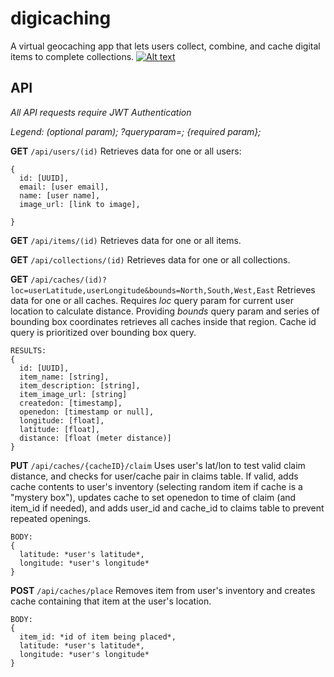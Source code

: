 # digicaching
A virtual geocaching app that lets users collect, combine, and cache digital items to complete collections.
[![Alt text](https://i.imgur.com/eHb0E07.jpg "Video Thumbnail")](https://www.youtube.com/watch?v=PlbsAkes1VU)

## API
_All API requests require JWT Authentication_

_Legend: (optional param); ?queryparam=; {required param};_

**GET**
`/api/users/(id)`
Retrieves data for one or all users:
```
{ 
  id: [UUID],
  email: [user email],
  name: [user name],
  image_url: [link to image],

}
```

**GET**
`/api/items/(id)`
Retrieves data for one or all items.

**GET**
`/api/collections/(id)`
Retrieves data for one or all collections.

**GET**
`/api/caches/(id)?loc=userLatitude,userLongitude&bounds=North,South,West,East`
Retrieves data for one or all caches. Requires _loc_ query param for current user location to calculate distance. Providing _bounds_ query param and series of bounding box coordinates retrieves all caches inside that region. Cache id query is prioritized over bounding box query.
```
RESULTS:
{
  id: [UUID],
  item_name: [string],
  item_description: [string],
  item_image_url: [string]
  createdon: [timestamp],
  openedon: [timestamp or null],
  longitude: [float],
  latitude: [float],
  distance: [float (meter distance)]
}
```

**PUT**
`/api/caches/{cacheID}/claim`
Uses user's lat/lon to test valid claim distance, and checks for user/cache pair in claims table. If valid, adds cache contents to user's inventory (selecting random item if cache is a "mystery box"), updates cache to set openedon to time of claim (and item_id if needed), and adds user_id and cache_id to claims table to prevent repeated openings.
```
BODY:
{
  latitude: *user's latitude*,
  longitude: *user's longitude*
}
```

**POST**
`/api/caches/place`
Removes item from user's inventory and creates cache containing that item at the user's location.
```
BODY:
{
  item_id: *id of item being placed*,
  latitude: *user's latitude*,
  longitude: *user's longitude*
}
```
